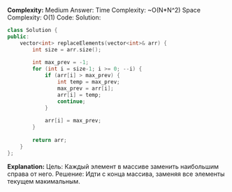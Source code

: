 **Complexity:** Medium
Answer:
	Time Complexity: ~O(N\*N^2)
	Space Complexity: O(1)
Code:
Solution:
```cpp
class Solution {
public:
	vector<int> replaceElements(vector<int>& arr) {
		int size = arr.size();
		  
		int max_prev = -1;
		for (int i = size-1; i >= 0; --i) {
			if (arr[i] > max_prev) {
				int temp = max_prev;
				max_prev = arr[i];
				arr[i] = temp;
				continue;
			}
			  
			arr[i] = max_prev;
		}
		  
		return arr;
	}
};
```
**Explanation:**
	Цель: Каждый элемент в массиве заменить наибольшим справа от него.
	Решение: Идти с конца массива, заменяя все элементы текущем макимальным.